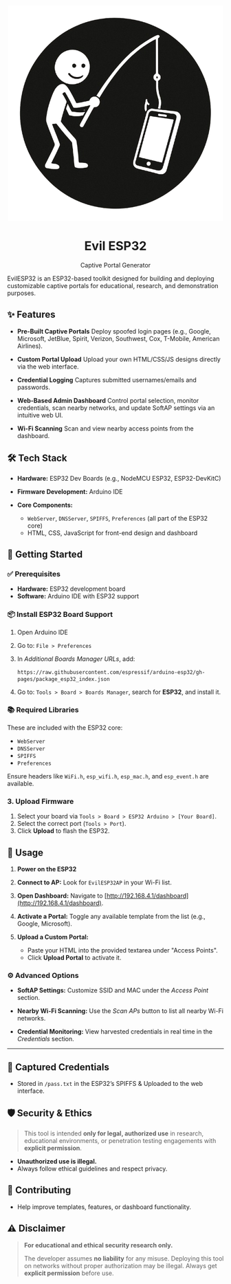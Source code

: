 <div align="center">
  <img src="./assets/logo.png" alt="evilesp" />
  <h1><strong>Evil ESP32</strong></h1>
  <p>Captive Portal Generator</p>
</div>
EvilESP32 is an ESP32-based toolkit designed for building and deploying customizable captive portals for educational, research, and demonstration purposes.

## ✨ Features

* **Pre-Built Captive Portals**
  Deploy spoofed login pages (e.g., Google, Microsoft, JetBlue, Spirit, Verizon, Southwest, Cox, T-Mobile, American Airlines).

* **Custom Portal Upload**
  Upload your own HTML/CSS/JS designs directly via the web interface.

* **Credential Logging**
  Captures submitted usernames/emails and passwords.

* **Web-Based Admin Dashboard**
  Control portal selection, monitor credentials, scan nearby networks, and update SoftAP settings via an intuitive web UI.

* **Wi-Fi Scanning**
  Scan and view nearby access points from the dashboard.

## 🛠️ Tech Stack

* **Hardware:** ESP32 Dev Boards (e.g., NodeMCU ESP32, ESP32-DevKitC)
* **Firmware Development:** Arduino IDE
* **Core Components:**

  * `WebServer`, `DNSServer`, `SPIFFS`, `Preferences` (all part of the ESP32 core)
  * HTML, CSS, JavaScript for front-end design and dashboard

## 🚀 Getting Started

### ✅ Prerequisites

* **Hardware:** ESP32 development board
* **Software:** Arduino IDE with ESP32 support

### 📦 Install ESP32 Board Support

1. Open Arduino IDE
2. Go to: `File > Preferences`
3. In *Additional Boards Manager URLs*, add:

   ```
   https://raw.githubusercontent.com/espressif/arduino-esp32/gh-pages/package_esp32_index.json
   ```
4. Go to: `Tools > Board > Boards Manager`, search for **ESP32**, and install it.

### 📚 Required Libraries

These are included with the ESP32 core:

* `WebServer`
* `DNSServer`
* `SPIFFS`
* `Preferences`

Ensure headers like `WiFi.h`, `esp_wifi.h`, `esp_mac.h`, and `esp_event.h` are available.

### 3. Upload Firmware

1. Select your board via `Tools > Board > ESP32 Arduino > [Your Board]`.
2. Select the correct port (`Tools > Port`).
3. Click **Upload** to flash the ESP32.

## 🧪 Usage

1. **Power on the ESP32**
2. **Connect to AP:** Look for `EvilESP32AP` in your Wi-Fi list.
3. **Open Dashboard:** Navigate to [http://192.168.4.1/dashboard](http://192.168.4.1/dashboard).
4. **Activate a Portal:** Toggle any available template from the list (e.g., Google, Microsoft).
5. **Upload a Custom Portal:**

   * Paste your HTML into the provided textarea under "Access Points".
   * Click **Upload Portal** to activate it.

### ⚙️ Advanced Options

* **SoftAP Settings:**
  Customize SSID and MAC under the *Access Point* section.

* **Nearby Wi-Fi Scanning:**
  Use the *Scan APs* button to list all nearby Wi-Fi networks.

* **Credential Monitoring:**
  View harvested credentials in real time in the *Credentials* section.

---

## 💾 Captured Credentials

* Stored in `/pass.txt` in the ESP32’s SPIFFS & Uploaded to the web interface.

## 🛡️ Security & Ethics

> This tool is intended **only for legal, authorized use** in research, educational environments, or penetration testing engagements with **explicit permission**.

* **Unauthorized use is illegal.**
* Always follow ethical guidelines and respect privacy.

## 🤝 Contributing
* Help improve templates, features, or dashboard functionality.

## ⚠️ Disclaimer

> **For educational and ethical security research only.**
>
> The developer assumes **no liability** for any misuse. Deploying this tool on networks without proper authorization may be illegal. Always get **explicit permission** before use.